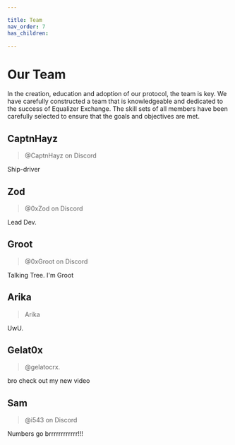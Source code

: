 ```yaml
---

title: Team
nav_order: 7
has_children:

---
```


# Our Team

In the creation, education and adoption of our protocol, the team is key. We have carefully constructed a team that is knowledgeable and dedicated to the success of Equalizer Exchange. The skill sets of all members have been carefully selected to ensure that the goals and objectives are met.

## CaptnHayz
> @CaptnHayz on Discord

Ship-driver

## Zod
> @0xZod on Discord

Lead Dev.
## Groot
> @0xGroot on Discord

Talking Tree. I'm Groot


## Arika
> Arika

UwU.

## Gelat0x
> @gelatocrx.

bro check out my new video

## Sam
> @i543 on Discord

Numbers go brrrrrrrrrrrr!!!

